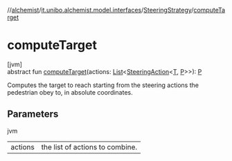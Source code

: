 //[alchemist](../../../index.md)/[it.unibo.alchemist.model.interfaces](../index.md)/[SteeringStrategy](index.md)/[computeTarget](compute-target.md)

# computeTarget

[jvm]\
abstract fun [computeTarget](compute-target.md)(actions: [List](https://kotlinlang.org/api/latest/jvm/stdlib/kotlin.collections/-list/index.html)<[SteeringAction](../-steering-action/index.md)<[T](index.md), [P](index.md)>>): [P](index.md)

Computes the target to reach starting from the steering actions the pedestrian obey to, in absolute coordinates.

## Parameters

jvm

| | |
|---|---|
| actions | the list of actions to combine. |
